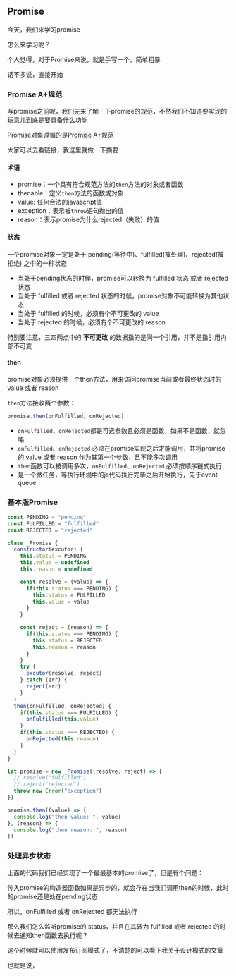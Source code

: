 ## Promise

今天，我们来学习promise

怎么来学习呢？

个人觉得，对于Promise来说，就是手写一个，简单粗暴

话不多说，直接开始

### Promise A+规范

写promise之前呢，我们先来了解一下promise的规范，不然我们不知道要实现的玩意儿到底是要具备什么功能

Promise对象遵循的是[Promise A+规范 ](https://promisesaplus.com/)

大家可以去看链接，我这里就做一下摘要

#### 术语

- promise：一个具有符合规范方法的`then`方法的对象或者函数
- thenable：定义`then`方法的函数或对象
- value: 任何合法的javascript值
- exception：表示被`throw`语句抛出的值
- reason：表示promise为什么rejected（失败）的值

#### 状态

一个promise对象一定是处于 pending(等待中)、fulfilled(被处理)、rejected(被拒绝) 之中的一种状态

- 当处于pending状态的时候，promise可以转换为 fulfilled 状态 或者 rejected 状态
- 当处于 fulfilled 或者 rejected 状态的时候，promise对象不可能转换为其他状态
- 当处于 fulfilled 的时候，必须有个不可更改的 value
- 当处于 rejected 的时候，必须有个不可更改的 reason

特别要注意，三四两点中的 **不可更改** 的数据指的是同一个引用，并不是指引用内部不可变

#### then

promise对象必须提供一个then方法，用来访问promise当前或者最终状态时的 value 或者 reason

`then`方法接收两个参数：

```javascript
promise.then(onFulfilled, onRejected)
```

- `onFulfilled`、`onRejected`都是可选参数且必须是函数，如果不是函数，就忽略
- `onFulfilled`、`onRejected` 必须在promise实现之后才能调用，并将promise的 value 或者 reason 作为其第一个参数，且不能多次调用
- `then`函数可以被调用多次，`onFulfilled`、`onRejected` 必须按顺序链式执行
- 是一个微任务，等执行环境中的js代码执行完毕之后开始执行，先于event queue

### 基本版Promise

```javascript
const PENDING = "pending"
const FULFILLED = "fulfilled"
const REJECTED = "rejected"

class _Promise {
  constructor(excutor) {
    this.status = PENDING
    this.value = undefined
    this.reason = undefined

    const resolve = (value) => {
      if(this.status === PENDING) {
        this.status = FULFILLED
        this.value = value
      }
    }

    const reject = (reason) => {
      if(this.status === PENDING) {
        this.status = REJECTED
        this.reason = reason
      }
    }
    try {
      excutor(resolve, reject)
    } catch (err) {
      reject(err)
    }
  }
  then(onFulfilled, onRejected) {
    if(this.status === FULFILLED) {
      onFulfilled(this.value)
    }
    if(this.status === REJECTED) {
      onRejected(this.reason)
    }
  }
}

let promise = new _Promise((resolve, reject) => {
  // resolve("fulfilled")
  // reject("rejected")
  throw new Error("exception")
})

promise.then((value) => {
  console.log("then value: ", value)
}, (reason) => {
  console.log("then reason: ", reason)
})
```

###  处理异步状态

上面的代码我们已经实现了一个最最基本的promise了，但是有个问题：

传入promise的构造器函数如果是异步的，就会存在当我们调用then的时候，此时的promise还是处在pending状态

所以，onFulfilled 或者 onRejected 都无法执行

那么我们怎么监听promise的 status，并且在其转为 fulfilled 或者 rejected 的时候去通知then函数去执行呢？

这个时候就可以使用发布订阅模式了，不清楚的可以看下我关于设计模式的文章

也就是说，





